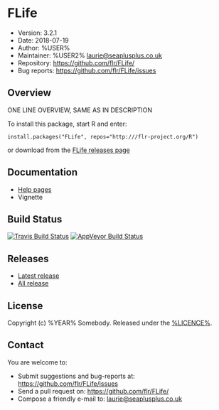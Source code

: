 # FLife
- Version: 3.2.1
- Date: 2018-07-19
- Author: %USER%
- Maintainer: %USER2% <laurie@seaplusplus.co.uk>
- Repository: <https://github.com/flr/FLife/>
- Bug reports: <https://github.com/flr/FLife/issues>

## Overview
ONE LINE OVERVIEW, SAME AS IN DESCRIPTION

To install this package, start R and enter:

    install.packages("FLife", repos="http:///flr-project.org/R")

or download from the [FLife releases page](https://github.com/flr/FLife/releases/)

## Documentation
- [Help pages](http://flr-project.org/FLife)
- Vignette

## Build Status
[![Travis Build Status](https://travis-ci.org/flr/FLife.svg?branch=master)](https://travis-ci.org/flr/FLife)
[![AppVeyor Build Status](https://ci.appveyor.com/api/projects/status/github/flr/FLife?branch=master&svg=true)](https://ci.appveyor.com/project/flr/FLife)

## Releases
- [Latest release](https://github.com/flr/FLife/releases/tag/)
- [All release](https://github.com/flr/FLife/releases/)

## License
Copyright (c) %YEAR% Somebody. Released under the [%LICENCE%](%LICENCEURL%).

## Contact
You are welcome to:

- Submit suggestions and bug-reports at: <https://github.com/flr/FLife/issues>
- Send a pull request on: <https://github.com/flr/FLife/>
- Compose a friendly e-mail to: <laurie@seaplusplus.co.uk>

